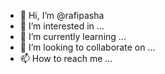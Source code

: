 - 👋 Hi, I’m @rafipasha
- 👀 I’m interested in ...
- 🌱 I’m currently learning ...
- 💞️ I’m looking to collaborate on ...
- 📫 How to reach me ...

<!---
rafipasha/rafipasha is a ✨ special ✨ repository because its `README.md` (this file) appears on your GitHub profile.
You can click the Preview link to take a look at your changes.
--->
